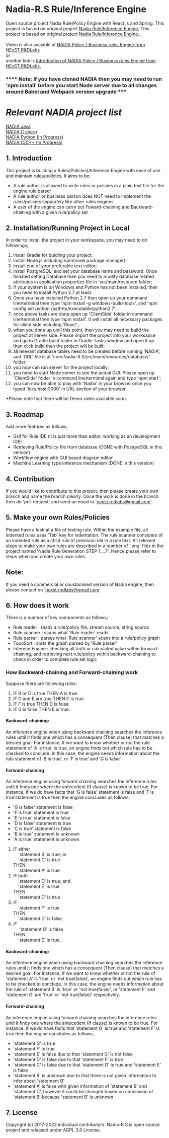 # Nadia-R.S Rule/Inference Engine
Open source project Nadia Rule/Policy Engine with React.js and Spring.
This project is based on original project [Nadia Rule/Inference Engine.](https://github.com/DeanLee77/Nadia) 
This project is based on original project [Nadia Rule/Inference Engine.](https://github.com/DeanLee77/Nadia).
<br/>
<br/>
Video is also avaiable at [NADIA Policy / Business rules Engine from NExST.R&DLabs](https://youtu.be/xyWjscJ3LxI) <br/>
or <br/>
another link is [ Introduction of NADIA Policy / Business rules Engine from NExST.R&DLabs.](https://youtu.be/O-itMgYHRvc)
### **** Note: If you have cloned NADIA then you may need to run 'npm install' before you start Node server due to all changes around Babel and Webpack version upgrade ***

# ***Relevant NADIA project list***
[NADIA Java](https://github.com/DeanLee77/Nadia) <br/>
[NADIA C sharp](https://github.com/DeanLee77/NADIA-C.Sharp)<br/>
[NADIA Python (In Progress)](https://github.com/DeanLee77/NADIA-Python/)<br/>
[NADIA C/C++ (In Progress)](https://github.com/DeanLee77/NADIA-CPP)


## 1. Introduction
This project is building a Rules(Policies)/Inference Engine with ease of use and maintain rules/policies. It aims to be:

* A rule author is allowed to write rules or policies in a plain text file for the engine rule parser
* A rule author or business person does NOT need to implement the rules/policies separately like other rules engines
* A user of the engine can carry out Foward-chaining and Backward-chaining with a given rule/policy set

## 2. Installation/Running Project in Local
In order to install the project in your workspace, you may need to do followings;
 1. Install Gradle for buidling your project;
 2. Install Node.js including npm(node package manager);
 3. Install one of your preferable text editor;
 4. Install PostgreSQL, and set your database name and password. Once finished setting Database then you need to modify database related attributes in application.properties file in 'src/main/resource'folder;
 5. If your system is on Windows and Python has not been installed, then you need to install Python 2.7 at least.
 6. Once you have installed Python 2.7 then open up your command line/terminal then type 'npm install -g windows-build-tools', and 'npm config set python /path/to/executable/python2.7';
 7. once above tasks are done open up 'ClientSide' folder in command line/terminal then type 'npm install'. It will install all necessary packages for client side including 'React'.;
 8. when you done up until this point, then you may need to build the project at server side. Please import the project into your worksapce and go to Gradle build folder in Gradle Tasks window and open it up then click build then the project will be built;
 9. all relevant database tables need to be created before running 'NADIA', and 'DDL' file is at 'com.Nadia-R.S/src/main/resources/database/' folder;
 10. you now can run server for the project locally;
 11. you need to start Node server to see the actual GUI. Please open up 'ClientSide' folder in command line/terminal again and type 'npm start';
 12. you can now be able to play with 'Nadia' in your browser once you typed 'localhost:3000' in URL section of your browser.
 
 *Please note that there will be Demo video available soon.
## 3. Roadmap
Add more features as follows;

* GUI for Rule IDE (it is just more than editor. working as an development IDE)
* Retrieving Rule/Policy file from database (DONE with PostgreSQL in this version)
* Workflow engine with GUI based diagram editor 
* Machine Learning type inference mechanism (DONE in this version)

## 4. Contribution
If you would like to contribute to this project, then please create your own branch and name the branch clearly. Once the work is done in the branch then do 'pull request' and send an email to 'nexst.rndlabs@gmail.com'.

## 5. Make your own Rules/Policies
Please have a look at a file of testing rule. Within the example file, all indented rules uses 'Tab' key for indentation. The rule scanner considers of an indented rule as a child rule of previous rule in a rule text. All relevant steps to make your own rules are described in a number of '.png' files in the project named 'Nadia Rule Generation STEP 1....7', Hence please refer to steps when you create your own rules. 

## Note:
If you need a commercial or coustomised version of Nadia engine, then please contact on 'nexst.rndlabs@gmail.com'.

## 6. How does it work
There is a number of key components as follows;

* Rule reader     : reads a rule/policy file, stream source, string source
* Rule scanner    : scans what 'Rule reader' reads
* Rule parser     : parses what 'Rule scanner' scans into a rule/policy graph
* TopoSort        : sorts the graph parsed by 'Rule parser'
* Inferece Engine : checking all truth or calculated value within forward-chaining, and retrieving next rule/policy within backward-chaining to check in order to complete rule set logic

### How Backward-chaining and Forward-chaining work
Suppose there are following rules:

1. IF B or C is true THEN A is true.
2. IF D and E are true THEN C is true.
3. IF F is true THEN D is false.
4. IF G is false THEN E is true.

#### Backward-chaining:
An inference engine when using backward chaining searches the inference rules until it finds one which has a consequent (Then clause) that matches a desired goal. For instance, if we want to know whether or not the rule statement of 'A is true' is true, an engine finds out which rule has to be checked to conclude. In this case, the engine needs information about the rule statement of 'B is true', or 'F is true' and 'G is false'

#### Forward-chaining
An inference engine using forward chaining searches the inference rules until it finds one where the antecedent (If clause) is known to be true. For instance, if we do have facts that 'G is false' statement is false and 'F is true'statement is true then the engine concludes as follows;
* 'G is false' statement is false
* 'F is true' statement is true
* 'E is true' statement is false
* 'D is false' statement is true
* 'C is true' statement is false
* 'B is true' statement is unknown
* 'A is true' statement is unknown

1. IF either <br/>
      &nbsp;&nbsp;&nbsp;&nbsp;'statement B' is true; or <br/>
      &nbsp;&nbsp;&nbsp;&nbsp;'statement C' is true <br/>
   THEN <br/>
      &nbsp;&nbsp;&nbsp;&nbsp;'statement A' is true.
2. IF  both<br/>
      &nbsp;&nbsp;&nbsp;&nbsp;'statement D' is true; and <br/>
      &nbsp;&nbsp;&nbsp;&nbsp;'statement E' is true <br/>
   THEN <br/>
      &nbsp;&nbsp;&nbsp;&nbsp;'statement C' is true.
3. IF <br/>
      &nbsp;&nbsp;&nbsp;&nbsp;'statement F' is true<br/> 
   THEN <br/>
      &nbsp;&nbsp;&nbsp;&nbsp;'statement D' is false.
4. IF<br/> 
     &nbsp;&nbsp;&nbsp;&nbsp; 'statement G' is false <br/>
   THEN <br/>
      &nbsp;&nbsp;&nbsp;&nbsp;'statement E' is true.

#### Backward-chaining:
An inference engine when using backward chaining searches the inference rules until it finds one which has a consequent (Then clause) that matches a desired goal. For instance, if we want to know whether or not the rule of 'statement A' is 'true' or 'not true(false)', an engine finds out which rule has to be checked to conclude. In this case, the engine needs information about the rule of 'statement B' is 'true' or 'not true(false)', or 'statement F' and 'statement G' are 'true' or 'not true(false)' respectively.

#### Forward-chaining
An inference engine using forward chaining searches the inference rules until it finds one where the antecedent (If clause) is known to be true. For instance, if we do have facts that 'statement G' is true and 'statement F' is true then the engine concludes as follows;
* 'statement G' is true
* 'statement F' is true
* 'statement E' is false due to that 'statement G' is not false
* 'statement D' is false due to that 'statement F' is true
* 'statement C' is false due to that 'statement D' is true and 'statement E' is false
* 'statement B' is unknown due to that there is not given information to infer about 'statement B'
* 'statement A' is false with given information of 'statement B' and 'statement C', however it could be changed based on conclusion  of 'statement B' because 'statement B' is unknown.


## 7. License
Copyright (c) 2017-2022 individual contributors.
Nadia-R.S is open source project and released under AGPL 3.0 License.
